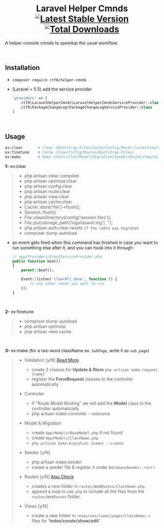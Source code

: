 <h1 align="center">
    Laravel Helper Cmnds
    <br>
    <a href="https://packagist.org/packages/ctf0/helper-cmnds"><img src="https://img.shields.io/packagist/v/ctf0/helper-cmnds.svg" alt="Latest Stable Version" /></a> <a href="https://packagist.org/packages/ctf0/helper-cmnds"><img src="https://img.shields.io/packagist/dt/ctf0/helper-cmnds.svg" alt="Total Downloads" /></a>
</h1>

A helper console cmnds to speedup the usual workflow.

<br>

## Installation

- `composer require ctf0/helper-cmnds`

- (Laravel < 5.5) add the service provider

    ```php
    'providers' => [
        ctf0\LaravelHelperCmnds\LaravelHelperCmndsServiceProvider::class,
        ctf0\PackageChangeLog\PackageChangeLogServiceProvider::class
    ]
    ```

<br>

## Usage

```bash
ex:clear       # Clear (Bootstrap-Files/Cache/Config/Route-Cache/View/Session/Compiled/Laravel-LogFile/Pass-Resets)
ex:finetune    # Cache (View/Config/Routes/Bootstrap-Files)
ex:make        # Make (Controller/Model/Migration/Seeder/Route/View/Validation)
```

**1-** ex:clear

> - php artisan clear-compiled
> - php artisan optimize:clear
> - php artisan config:clear
> - php artisan route:clear
> - php artisan view:clear
> - php artisan cache:clear
> - Cache::store('file')->flush();
> - Session::flush()
> - File::cleanDirectory(config('session.files'));
> - File::put(storage_path('logs/laravel.log'), '');
> - php artisan auth:clear-resets `if the table was migrated`
> - composer dump-autoload

* an event gets fired when this command has finished in case you want to run something else after it, and you can hook into it through:

    ```php
    // app/Providers/EventServiceProvider.php
    public function boot()
    {
        parent::boot();

        Event::listen('clearAll.done', function () {
            // any other cmnds you want to run
        });
    }
    ```

<br>

**2-** ex:finetune

> - composer dump-autoload
> - php artisan optimize
> - php artisan view:cache

<br>

**3-** ex:make (for a two word className ex. `SubPage`, write it as `sub_page`)

> - Validation [y/N] [Read More](https://ctf0.wordpress.com/2016/10/16/extend-formrequest-to-allow-more-functionality-in-laravel-v5-3/).
>     - create 2 classes for **Update & Store** `php artisan make:request {name}`
>     - register the **FormRequest** classes to the controller automatically
>
> - Controller
>     - if "Route Model Binding" we will add the **Model** class to the controller automatically
>     - php artisan make:controller --resource
>
> - Model & Migration
>     - create `App/Models/BaseModel.php` if not found
>     - create `App/Models/ClassName.php`
>     - `php artisan make:migration {name} --create`
>
> - Seeder [y/N]
>     - php artisan make:seeder
>     - create a seeder file & register it under `DatabaseSeeder::run()`.
>
> - Routes [y/N] [Also Check](http://code4fun.io/post/how-to-share-data-with-all-views-in-laravel-5-3-the-right-way)
>     - creates a new folder in `routes/WebRoutes/ClassName.php`.
>     - append a loop to `web.php` to include all the files from the `routes/WebRoutes` folder.
>
> - Views [y/N]
>     - create a new folder in `resources/views/pages/ClassName/` + files for **'index/create/show/edit'**.
